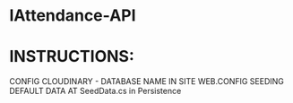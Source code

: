 # IAttendance-API
# INSTRUCTIONS:
CONFIG CLOUDINARY - DATABASE NAME IN SITE WEB.CONFIG
SEEDING DEFAULT DATA AT SeedData.cs in Persistence
